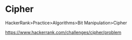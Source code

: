 
# Cipher

HackerRank>Practice>Algorithms>Bit Manipulation>Cipher

https://www.hackerrank.com/challenges/cipher/problem

